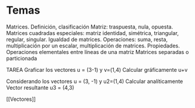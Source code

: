 # Temas

Matrices. Definición, clasificación Matriz: traspuesta, nula, opuesta. Matrices cuadradas especiales: matriz identidad, simétrica, triangular, regular, singular. Igualdad de matrices. Operaciones: suma, resta, multiplicación por un escalar, multiplicación de matrices. Propiedades. Operaciones elementales entre líneas de una matriz Matrices separadas o particionada


TAREA Graficar los vectores u = (3-1) y v=(1,4)
Calcular gráficamente u+v



Considerando los vectores u = (3, -1) y u2=(1,4)
Calcular analíticamente 
Vector resultante u3 = (4,3)


[[Vectores]]